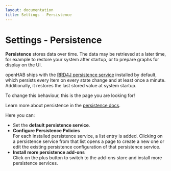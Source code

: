 ```yaml
---
layout: documentation
title: Settings - Persistence
---
```


# Settings - Persistence

<!-- START MAINUI SIDEBAR DOC - DO NOT REMOVE -->
**Persistence** stores data over time.
The data may be retrieved at a later time, for example to restore your system after startup, or to prepare graphs for display on the UI.

openHAB ships with the [RRD4J persistence service](/addons/persistence/rrd4j/) installed by default, which persists every Item on every state change and at least once a minute.
Additionally, it restores the last stored value at system startup.

To change this behaviour, this is the page you are looking for!

Learn more about persistence in the [persistence docs]({{base}}/configuration/persistence.html).

Here you can:

- Set the **default persistence service**.
- **Configure Persistence Policies**<br>
  For each installed persistence service, a list entry is added.
  Clicking on a persistence service from that list opens a page to create a new one or edit the existing persistence configuration of that persistence service.
- **Install more persistence add-ons**<br>
  Click on the <!--F7:green plus_circle_fill --> plus button to switch to the add-ons store and install more persistence services.
<!-- END MAINUI SIDEBAR DOC - DO NOT REMOVE -->
